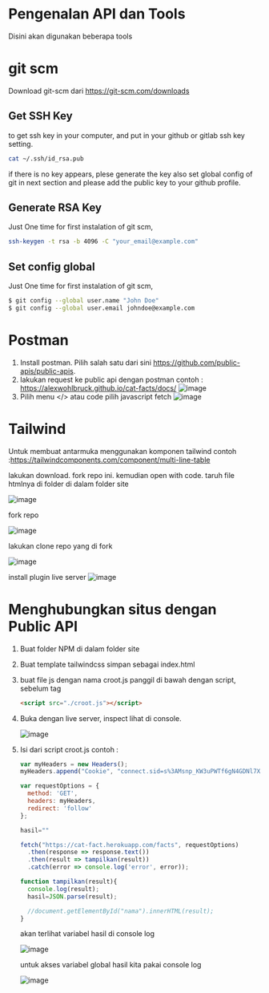 # Pengenalan API dan Tools
Disini akan digunakan beberapa tools

# git scm
Download git-scm dari https://git-scm.com/downloads

## Get SSH Key 
to get ssh key in your computer, and put in your github or gitlab ssh key setting.

```sh
cat ~/.ssh/id_rsa.pub
```
if there is no key appears, plese generate the key also set global config of git in next section and please add the public key to your github profile.

## Generate RSA Key
Just One time for first instalation of git scm, 
```sh
ssh-keygen -t rsa -b 4096 -C "your_email@example.com"
```

## Set config global
Just One time for first instalation of git scm, 

```sh
$ git config --global user.name "John Doe"
$ git config --global user.email johndoe@example.com
```

# Postman

1. Install postman. Pilih salah satu dari sini https://github.com/public-apis/public-apis. 
2. lakukan request ke public api dengan postman contoh : https://alexwohlbruck.github.io/cat-facts/docs/
![image](https://user-images.githubusercontent.com/11188109/218394186-d8621df9-9e04-4e7e-9d5f-bb6e84032db1.png)
3. Pilih menu </> atau code pilih javascript fetch
![image](https://user-images.githubusercontent.com/11188109/218394378-778f0deb-f3fd-4d3b-a276-1987c16bc76b.png)

# Tailwind

Untuk membuat antarmuka menggunakan komponen tailwind contoh :https://tailwindcomponents.com/component/multi-line-table

lakukan download. fork repo ini. kemudian open with code. taruh file htmlnya di folder di dalam folder site

![image](https://user-images.githubusercontent.com/11188109/218395570-c0c5b05f-27ff-44d8-8bf5-4c898f363e38.png)

fork repo

![image](https://user-images.githubusercontent.com/11188109/218396020-b9138cfb-3ffe-4998-85d3-a1a8c274e634.png)

lakukan clone repo yang di fork

![image](https://user-images.githubusercontent.com/11188109/218396201-b906ff2c-af14-4d65-b9c1-bc9f52882fe7.png)


install plugin live server
![image](https://user-images.githubusercontent.com/11188109/218396548-483f109a-c88c-4bc6-96d0-5d784a447556.png)




# Menghubungkan situs dengan Public API

1. Buat folder NPM di dalam folder site
2. Buat template tailwindcss simpan sebagai index.html
3. buat file js dengan nama croot.js panggil di bawah dengan script, sebelum tag </body>
    ```html
    <script src="./croot.js"></script>
    ```
4. Buka dengan live server, inspect lihat di console.

    ![image](https://user-images.githubusercontent.com/11188109/218408763-7514c229-ce10-4a48-b275-ebf23ddbf782.png)

6. Isi dari script croot.js contoh :
    ```js
    var myHeaders = new Headers();
    myHeaders.append("Cookie", "connect.sid=s%3AMsnp_KW3uPWTf6gN4GDNl7XAoOShdRL2.VK05aaDbN1FeG%2BScGHtOuxENv5s2ABoZZzLpqN%2FUbZs");

    var requestOptions = {
      method: 'GET',
      headers: myHeaders,
      redirect: 'follow'
    };

    hasil=""

    fetch("https://cat-fact.herokuapp.com/facts", requestOptions)
      .then(response => response.text())
      .then(result => tampilkan(result))
      .catch(error => console.log('error', error));

    function tampilkan(result){
      console.log(result);
      hasil=JSON.parse(result);

      //document.getElementById("nama").innerHTML(result);
    }
    ```
    
    akan terlihat variabel hasil di console log
    
    ![image](https://user-images.githubusercontent.com/11188109/218419862-983ddbba-a445-41a5-a703-f2d56829888a.png)
    
    untuk akses variabel global hasil kita pakai console log
    
    ![image](https://user-images.githubusercontent.com/11188109/218420311-3aa5700f-f6ec-4d5a-82d3-2000fdb24df6.png)


